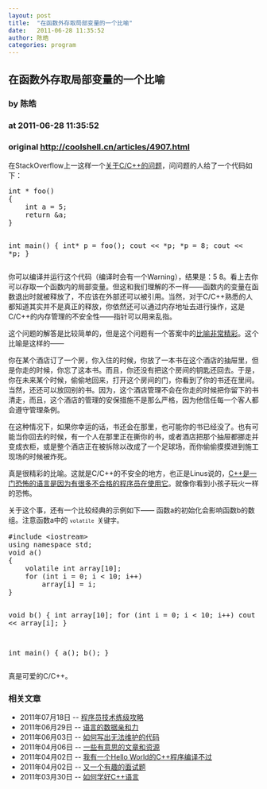 ```yaml
---
layout: post
title:  "在函数外存取局部变量的一个比喻"
date:   2011-06-28 11:35:52
author: 陈皓
categories: program
---
```


## 在函数外存取局部变量的一个比喻
### by 陈皓
### at 2011-06-28 11:35:52
### original <http://coolshell.cn/articles/4907.html>

<p>在StackOverflow上一这样一个<a href="http://stackoverflow.com/questions/6441218/can-a-local-variables-memory-be-accessed-outside-its-scope/6445794#6445794">关于C/C++的问题</a>，问问题的人给了一个代码如下：</p>
<pre>int * foo()
{
    int a = 5;
    return &amp;a;
}

int main()
{
    int* p = foo();
    cout &lt;&lt; *p;
    *p = 8;
    cout &lt;&lt; *p;
}</pre>
<p>你可以编译并运行这个代码（编译时会有一个Warning），结果是：5 8。看上去你可以存取一个函数内的局部变量。但这和我们理解的不一样——函数内的变量在函数退出时就被释放了，不应该在外部还可以被引用。当然，对于C/C++熟悉的人都知道其实并不是真正的释放，你依然还可以通过内存地址去进行操作，这是C/C++的内存管理的不安全性——指针可以用来乱指。</p>
<p>这个问题的解答是比较简单的，但是这个问题有一个答案中的<a href="http://stackoverflow.com/questions/6441218/local-variables-memory-can-be-accessed-outside-its-scope/6445794#6445794">比喻非常精彩</a>。这个比喻是这样的——</p>
<p><span></span>你在某个酒店订了一个房，你入住的时候，你放了一本书在这个酒店的抽屉里，但是你走的时候，你忘了这本书。而且，你还没有把这个房间的钥匙还回去。于是，你在未来某个时候，偷偷地回来，打开这个房间的门，你看到了你的书还在里间。当然，还还可以放回别的书。因为，这个酒店管理不会在你走的时候把你留下的书清走，而且，这个酒店的管理的安保措施不是那么严格，因为他信任每一个客人都会遵守管理条例。</p>
<p>在这种情况下，如果你幸运的话，书还会在那里，也可能你的书已经没了。也有可能当你回去的时候，有一个人在那里正在撕你的书，或者酒店把那个抽屉都挪走并变成衣柜，或是整个酒店正在被拆除以改成了一个足球场，而你偷偷摸摸进到施工现场的时候被炸死。</p>
<p>真是很精彩的比喻。这就是C/C++的不安全的地方，也正是Linus说的，<a href="http://coolshell.cn/articles/1724.html">C++是一门恐怖的语言是因为有很多不合格的程序员在使用它</a>。就像你看到小孩子玩火一样的恐怖。</p>
<p>关于这个事，还有一个比较经典的示例如下—— 函数a的初始化会影响函数b的数组。注意函数a中的 <span style="font-family:Consolas,Monaco,&#39;Courier New&#39;,Courier,monospace;font-size:12px;line-height:18px;white-space:pre"><code>volatile </code><span style="font-family:Georgia,&#39;Times New Roman&#39;,&#39;Bitstream Charter&#39;,Times,serif;font-size:13px;line-height:19px;white-space:normal">关键字。</span></span></p>
<pre>#include &lt;iostream&gt;
using namespace std; 
void a()
{
    volatile int array[10];
    for (int i = 0; i &lt; 10; i++)
        array[i] = i;
}

void b()
{
    int array[10];
    for (int i = 0; i &lt; 10; i++)
        cout &lt;&lt; array[i];
}

int main()
{
    a();
    b();
}</pre>
<p>真是可爱的C/C++。</p>
<h3>相关文章</h3><ul><li>2011年07月18日 -- <a href="http://coolshell.cn/articles/4990.html" title="程序员技术练级攻略">程序员技术练级攻略</a></li><li>2011年06月29日 -- <a href="http://coolshell.cn/articles/4905.html" title="语言的数据亲和力">语言的数据亲和力</a></li><li>2011年06月03日 -- <a href="http://coolshell.cn/articles/4758.html" title="如何写出无法维护的代码">如何写出无法维护的代码</a></li><li>2011年04月06日 -- <a href="http://coolshell.cn/articles/4220.html" title="一些有意思的文章和资源">一些有意思的文章和资源</a></li><li>2011年04月02日 -- <a href="http://coolshell.cn/articles/4170.html" title="我有一个Hello World的C++程序编译不过">我有一个Hello World的C++程序编译不过</a></li><li>2011年04月02日 -- <a href="http://coolshell.cn/articles/4162.html" title="又一个有趣的面试题">又一个有趣的面试题</a></li><li>2011年03月30日 -- <a href="http://coolshell.cn/articles/4119.html" title="如何学好C++语言">如何学好C++语言</a></li></ul>